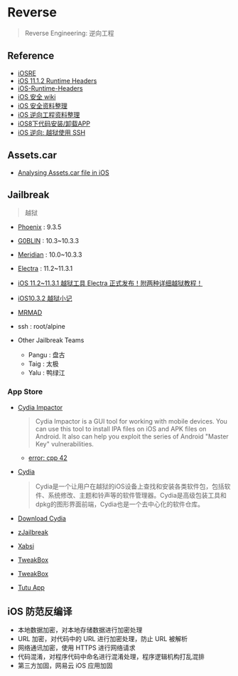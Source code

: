 # Reverse
> Reverse Engineering: 逆向工程

## Reference

- [iOSRE](http://iosre.com)
- [iOS 11.1.2 Runtime Headers](http://developer.limneos.net/)
- [iOS-Runtime-Headers](https://github.com/nst/iOS-Runtime-Headers)
- [iOS 安全 wiki](https://github.com/wufawei/iossecurity)
- [iOS 安全资料整理](https://github.com/satan1a/awesome-ios-security-cn)
- [iOS 逆向工程资料整理](https://niyaoyao.github.io/2017/05/09/Learning-Reverse-From-Today-D4)
- [iOS8下代码安装/卸载APP](https://blog.0xbbc.com/2014/12/ios8%E4%B8%8B%E4%BB%A3%E7%A0%81%E5%AE%89%E8%A3%85%E5%8D%B8%E8%BD%BDapp/)
- [iOS 逆向: 越狱使用 SSH](http://www.veryitman.com/2018/05/12/iOS-%E9%80%86%E5%90%91-%E8%B6%8A%E7%8B%B1%E4%BD%BF%E7%94%A8-SSH/)

## Assets.car

- [Analysing Assets.car file in iOS](https://stackoverflow.com/questions/22630418/analysing-assets-car-file-in-ios)

## Jailbreak
> 越狱

- [Phoenix](https://phoenixpwn.com/) : 9.3.5
- [G0BLIN](https://g0blin.sticktron.net/) : 10.3~10.3.3
- [Meridian](https://meridian.sparkes.zone/) : 10.0~10.3.3
- [Electra](https://coolstar.org/electra/) : 11.2~11.3.1
- [iOS 11.2~11.3.1 越狱工具 Electra 正式发布！附两种详细越狱教程！](http://wemedia.ifeng.com/68205264/wemedia.shtml)
- [iOS10.3.2 越狱小记](https://zhuanlan.zhihu.com/p/35627866)
- [MRMAD](https://mrmad.com.tw/)

- ssh : root/alpine

- Other Jailbreak Teams
    * Pangu : 盘古
    * Taig : 太极
    * Yalu : 鸭绿江

### App Store

- [Cydia Impactor](http://www.cydiaimpactor.com/) 

    > Cydia Impactor is a GUI tool for working with mobile devices. You can use this tool to install IPA files on iOS and APK files on Android. It also can help you exploit the series of Android "Master Key" vulnerabilities.
    
    * [error: cpp 42](https://yalujailbreak.net/cpp-42-cydia-impactor/)

- [Cydia](https://www.cydiaios7.com/)
    
    > Cydia是一个让用户在越狱的iOS设备上查找和安装各类软件包，包括软件、系统修改、主题和铃声等的软件管理器。Cydia是高级包装工具和dpkg的图形界面前端，Cydia也是一个去中心化的软件仓库。

- [Download Cydia](https://downloadcydia.org/) 

- [zJailbreak](http://zjailbreak.com)
- [Xabsi](https://xabsi.com/)
- [TweakBox](https://www.tweakboxapp.com/)
- [TweakBox](https://tweakbox.org/)
- [Tutu App](https://tutu-app.org/)

## iOS 防范反编译

- 本地数据加密，对本地存储数据进行加密处理
- URL 加密，对代码中的 URL 进行加密处理，防止 URL 被解析
- 网络通讯加密，使用 HTTPS 进行网络请求
- 代码混淆，对程序代码中命名进行混淆处理，程序逻辑机构打乱混排
- 第三方加固，网易云 iOS 应用加固